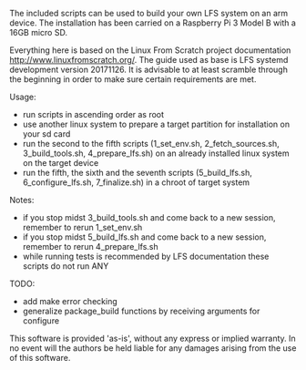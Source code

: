The included scripts can be used to build your own LFS system on an arm device. The installation has been carried on a Raspberry Pi 3 Model B with a 16GB micro SD.

Everything here is based on the Linux From Scratch project documentation http://www.linuxfromscratch.org/. The guide used as base is LFS systemd development version 20171126. It is advisable to at least scramble through the beginning in order to make sure certain requirements are met.

Usage:
- run scripts in ascending order as root
- use another linux system to prepare a target partition for installation on your sd card
- run the second to the fifth scripts (1_set_env.sh, 2_fetch_sources.sh, 3_build_tools.sh, 4_prepare_lfs.sh) on an already installed linux system on the target device
- run the fifth, the sixth and the seventh scripts (5_build_lfs.sh, 6_configure_lfs.sh, 7_finalize.sh) in a chroot of target system

Notes:
- if you stop midst 3_build_tools.sh and come back to a new session, remember to rerun 1_set_env.sh
- if you stop midst 5_build_lfs.sh and come back to a new session, remember to rerun 4_prepare_lfs.sh
- while running tests is recommended by LFS documentation these scripts do not run ANY

TODO:
- add make error checking
- generalize package_build functions by receiving arguments for configure

This software is provided 'as-is', without any express or implied warranty. In no event will the authors be held liable for any damages arising from the use of this software.

